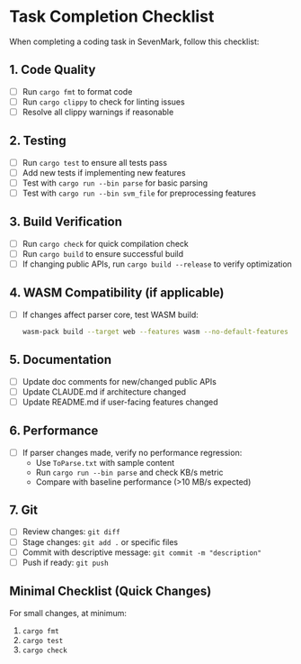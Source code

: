 # Task Completion Checklist

When completing a coding task in SevenMark, follow this checklist:

## 1. Code Quality
- [ ] Run `cargo fmt` to format code
- [ ] Run `cargo clippy` to check for linting issues
- [ ] Resolve all clippy warnings if reasonable

## 2. Testing
- [ ] Run `cargo test` to ensure all tests pass
- [ ] Add new tests if implementing new features
- [ ] Test with `cargo run --bin parse` for basic parsing
- [ ] Test with `cargo run --bin svm_file` for preprocessing features

## 3. Build Verification
- [ ] Run `cargo check` for quick compilation check
- [ ] Run `cargo build` to ensure successful build
- [ ] If changing public APIs, run `cargo build --release` to verify optimization

## 4. WASM Compatibility (if applicable)
- [ ] If changes affect parser core, test WASM build:
  ```bash
  wasm-pack build --target web --features wasm --no-default-features
  ```

## 5. Documentation
- [ ] Update doc comments for new/changed public APIs
- [ ] Update CLAUDE.md if architecture changed
- [ ] Update README.md if user-facing features changed

## 6. Performance
- [ ] If parser changes made, verify no performance regression:
  - Use `ToParse.txt` with sample content
  - Run `cargo run --bin parse` and check KB/s metric
  - Compare with baseline performance (>10 MB/s expected)

## 7. Git
- [ ] Review changes: `git diff`
- [ ] Stage changes: `git add .` or specific files
- [ ] Commit with descriptive message: `git commit -m "description"`
- [ ] Push if ready: `git push`

## Minimal Checklist (Quick Changes)
For small changes, at minimum:
1. `cargo fmt`
2. `cargo test`
3. `cargo check`